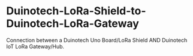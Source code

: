 # Duinotech-LoRa-Shield-to-Duinotech-LoRa-Gateway
Connection between a Duinotech Uno Board/LoRa Shield AND Duinotech IoT LoRa Gateway/Hub.
